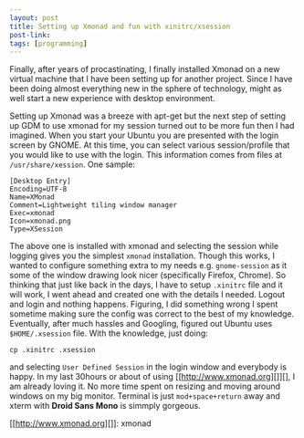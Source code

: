 ```yaml
---
layout: post
title: Setting up Xmonad and fun with xinitrc/xsession
post-link:
tags: [programming]
---
```

Finally, after years of procastinating, I finally installed Xmonad on a
new virtual machine that I have been setting up for another project.
Since I have been doing almost everything new in the sphere of
technology, might as well start a new experience with desktop
environment.

Setting up Xmonad was a breeze with apt-get but the next step of setting
up GDM to use xmonad for my session turned out to be more fun then I had
imagined. When you start your Ubuntu you are presented with the login
screen by GNOME. At this time, you can select various session/profile
that you would like to use with the login. This information comes from
files at `/usr/share/xession`. One sample:

    [Desktop Entry]
    Encoding=UTF-8
    Name=XMonad
    Comment=Lightweight tiling window manager
    Exec=xmonad
    Icon=xmonad.png
    Type=XSession

The above one is installed with xmonad and selecting the session while
logging gives you the simplest `xmonad` installation. Though this works,
I wanted to configure something extra to my needs e.g. `gnome-session`
as it some of the window drawing look nicer (specifically Firefox,
Chrome). So thinking that just like back in the days, I have to setup
`.xinitrc` file and it will work, I went ahead and created one with the
details I needed. Logout and login and nothing happens. Figuring, I did
something wrong I spent sometime making sure the config was correct to
the best of my knowledge. Eventually, after much hassles and Googling,
figured out Ubuntu uses `$HOME/.xsession` file. With the knowledge, just
doing:

    cp .xinitrc .xsession

and selecting `User Defined Session` in the login window and everybody
is happy. In my last 30hours or about of using
[[http://www.xmonad.org][]][], I am already loving it. No more time
spent on resizing and moving around windows on my big monitor. Terminal
is just `mod+space+return` away and xterm with **Droid Sans Mono** is
simmply gorgeous.

  [http://www.xmonad.org]: http://www.xmonad.org
  [[http://www.xmonad.org][]]: xmonad
